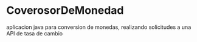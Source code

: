 # CoverosorDeMonedad
aplicacion java para conversion de monedas, realizando  solicitudes a una API de tasa de cambio
